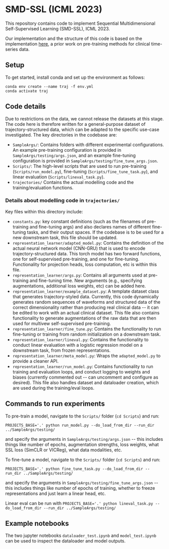 # SMD-SSL (ICML 2023)

This repository contains code to implement Sequential Multidimensional Self-Supervised Learning (SMD-SSL), ICML 2023. 

Our implementation and the structure of this code is based on the implementation [here](https://github.com/mmcdermott/comprehensive_MTL_EHR), a prior work on pre-training methods for clinical time-series data.

## Setup

To get started, install conda and set up the environment as follows:

```
conda env create --name traj -f env.yml
conda activate traj
```

## Code details

Due to restrictions on the data, we cannot release the datasets at this stage. The code here is therefore written for a general-purpose dataset of trajectory-structured data, which can be adapted to the specific use-case investigated. The key directories in the codebase are:

* `SampleArgs/`: Contains folders with different experimental configurations. An example pre-training configuration is provided in `SampleArgs/testing/args.json`, and an example fine-tuning configuration is provided in `SampleArgs/testing/fine_tune_args.json`. 
*  `Scripts/`: The high-level scripts that are used to run pre-training (`Scripts/run_model.py`), fine-tuning (`Scripts/fine_tune_task.py`), and linear evaluation (`Scripts/lineval_task.py`). 
* `trajectories/` Contains the actual modelling code and the training/evaluation functions.

### Details about modelling code in `trajectories/`

Key files within this directory include:
* `constants.py`: key constant definitions (such as the filenames of pre-training and fine-tuning args) and also declares names of different fine-tuning tasks, and their output spaces. If the codebase is to be used for a new downstream task, this file should be updated.
* `representation_learner/adapted_model.py`: Contains the definition of the actual neural network model (CNN-GRU) that is used to encode trajectory-structured data. This torch model has two forward functions, one for self-supervised pre-training, and one for fine-tuning. Functionality for projection heads, loss computation, etc is within this file.
* `representation_learner/args.py`: Contains all arguments used at pre-training and fine-tuning time. New arguments (e.g., specifying augmentations, additional loss weights, etc) can be added here. 
* `representation_learner/example_dataset.py`: A template dataset class that generates trajectory-styled data. Currently, this code dynamically generates random sequences of waveforms and structured data of the correct dimensionality rather than producing real clinical data -- it can be edited to work with an actual clinical dataset. This file also contains functionality to generate augmentations of the raw data that are then used for multivew self-supervised pre-training.
* `representation_learner/fine_tune.py`: Contains the functionality to run fine-tuning or training from random initialization on a downstream task.
* `representation_learner/lineval.py`: Contains the functionality to conduct linear evaluation with a logistic regression model on a downstream task, from frozen representations.
* `representation_learner/meta_model.py`: Wraps the `adapted_model.py` to provide a cleaner API.
* `representation_learner/run_model.py`: Contains functionality to run training and evaluation loops, and conduct logging to weights and biases (currently commented out -- can uncomment and configure as desired). This file also handles dataset and dataloader creation, which are used during the training/eval loops. 


## Commands to run experiments

To pre-train a model, navigate to the `Scripts/` folder (`cd Scripts`) and run:

```PROJECTS_BASE='.' python run_model.py --do_load_from_dir --run_dir ../SampleArgs/testing/```

and specify the arguments in `SampleArgs/testing/args.json` -- this includes things like number of epochs, augmentation strengths, loss weights, what SSL loss (SimCLR or VICReg), what data modalities, etc.

To fine-tune a model, navigate to the `Scripts/` folder (`cd Scripts`) and run:

```PROJECTS_BASE='.' python fine_tune_task.py --do_load_from_dir --run_dir ../SampleArgs/testing/```

and specify the arguments in `SampleArgs/testing/fine_tune_args.json` -- this includes things like number of epochs of training, whether to freeze representations and just learn a linear head, etc. 

Linear eval can be run with ```PROJECTS_BASE='.' python lineval_task.py --do_load_from_dir --run_dir ../SampleArgs/testing/```

## Example notebooks
The two jupyter notebooks `dataloader_test.ipynb` and `model_test.ipynb` can be used to inspect the dataloader and model outputs. 

